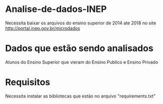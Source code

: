 # Analise-de-dados-INEP
Necessita baixar os arquivos do ensino superior
de 2014 ate 2018 no site http://portal.inep.gov.br/microdados

# Dados que estão sendo analisados
Alunos do Ensino Superior que vieram do Ensino Publico e Ensino Privado

# Requisitos
Necessita instalar as bibliotecas que estão no arquivo "requirements.txt"
